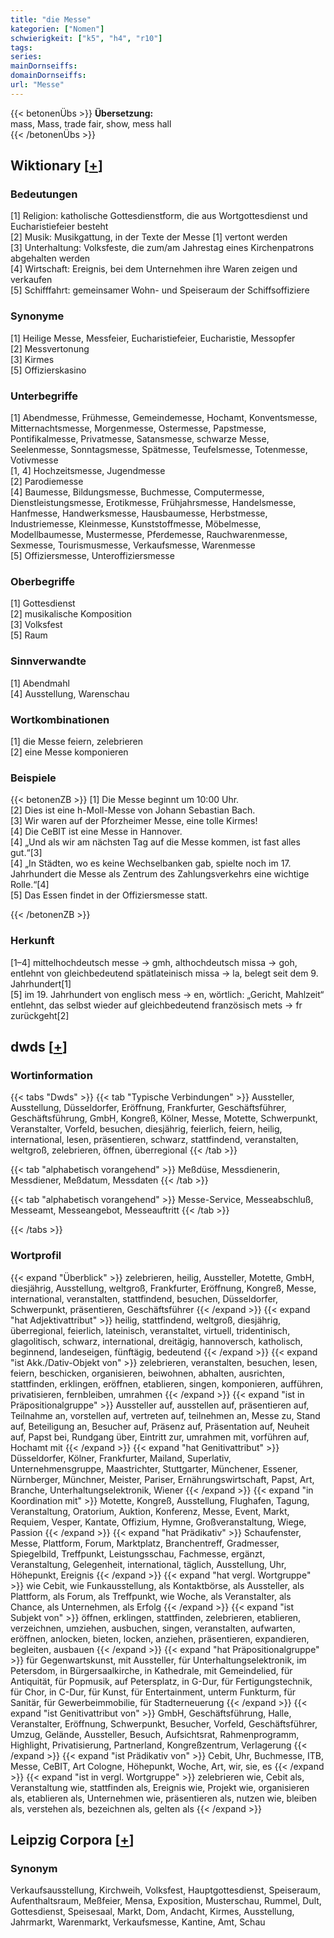 ```yaml
---
title: "die Messe"
kategorien: ["Nomen"]
schwierigkeit: ["k5", "h4", "r10"]
tags:
series:
mainDornseiffs:
domainDornseiffs:
url: "Messe"
---
```


{{< betonenÜbs >}}
**Übersetzung:**  
mass, Mass, trade fair, show, mess hall  
{{< /betonenÜbs >}}

## Wiktionary [[+](https://de.wiktionary.org/wiki/Messe)]

### Bedeutungen
[1] Religion: katholische Gottesdienstform, die aus Wortgottesdienst und Eucharistiefeier besteht  
[2] Musik: Musikgattung, in der Texte der Messe [1] vertont werden  
[3] Unterhaltung: Volksfeste, die zum/am Jahrestag eines Kirchenpatrons abgehalten werden  
[4] Wirtschaft: Ereignis, bei dem Unternehmen ihre Waren zeigen und verkaufen  
[5] Schifffahrt: gemeinsamer Wohn- und Speiseraum der Schiffsoffiziere  

### Synonyme
[1] Heilige Messe, Messfeier, Eucharistiefeier, Eucharistie, Messopfer  
[2] Messvertonung  
[3] Kirmes  
[5] Offizierskasino  

### Unterbegriffe
[1] Abendmesse, Frühmesse, Gemeindemesse, Hochamt, Konventsmesse, Mitternachtsmesse, Morgenmesse, Ostermesse, Papstmesse, Pontifikalmesse, Privatmesse, Satansmesse, schwarze Messe, Seelenmesse, Sonntagsmesse, Spätmesse, Teufelsmesse, Totenmesse, Votivmesse  
[1, 4] Hochzeitsmesse, Jugendmesse  
[2] Parodiemesse  
[4] Baumesse, Bildungsmesse, Buchmesse, Computermesse, Dienstleistungsmesse, Erotikmesse, Frühjahrsmesse, Handelsmesse, Hanfmesse, Handwerksmesse, Hausbaumesse, Herbstmesse, Industriemesse, Kleinmesse, Kunststoffmesse, Möbelmesse, Modellbaumesse, Mustermesse, Pferdemesse, Rauchwarenmesse, Sexmesse, Tourismusmesse, Verkaufsmesse, Warenmesse  
[5] Offiziersmesse, Unteroffiziersmesse  

### Oberbegriffe
[1] Gottesdienst  
[2] musikalische Komposition  
[3] Volksfest  
[5] Raum  

### Sinnverwandte
[1] Abendmahl  
[4] Ausstellung, Warenschau  

### Wortkombinationen
[1] die Messe feiern, zelebrieren  
[2] eine Messe komponieren  

### Beispiele
{{< betonenZB >}}
[1] Die Messe beginnt um 10:00 Uhr.  
[2] Dies ist eine h-Moll-Messe von Johann Sebastian Bach.  
[3] Wir waren auf der Pforzheimer Messe, eine tolle Kirmes!  
[4] Die CeBIT ist eine Messe in Hannover.  
[4] „Und als wir am nächsten Tag auf die Messe kommen, ist fast alles gut.“[3]  
[4] „In Städten, wo es keine Wechselbanken gab, spielte noch im 17. Jahrhundert die Messe als Zentrum des Zahlungsverkehrs eine wichtige Rolle.“[4]  
[5] Das Essen findet in der Offiziersmesse statt.  

{{< /betonenZB >}}
### Herkunft
[1–4] mittelhochdeutsch messe → gmh, althochdeutsch missa → goh, entlehnt von gleichbedeutend spätlateinisch missa → la, belegt seit dem 9. Jahrhundert[1]  
[5] im 19. Jahrhundert von englisch mess → en, wörtlich: „Gericht, Mahlzeit“ entlehnt, das selbst wieder auf gleichbedeutend französisch mets → fr zurückgeht[2]  



## dwds [[+](https://www.dwds.de/wb/Messe)]

### Wortinformation
{{< tabs "Dwds" >}}
{{< tab "Typische Verbindungen" >}}
Aussteller, Ausstellung, Düsseldorfer, Eröffnung, Frankfurter, Geschäftsführer, Geschäftsführung, GmbH, Kongreß, Kölner, Messe, Motette, Schwerpunkt, Veranstalter, Vorfeld, besuchen, diesjährig, feierlich, feiern, heilig, international, lesen, präsentieren, schwarz, stattfindend, veranstalten, weltgroß, zelebrieren, öffnen, überregional
{{< /tab >}}

{{< tab "alphabetisch vorangehend" >}}
Meßdüse, Messdienerin, Messdiener, Meßdatum, Messdaten
{{< /tab >}}

{{< tab "alphabetisch vorangehend" >}}
Messe-Service, Messeabschluß, Messeamt, Messeangebot, Messeauftritt
{{< /tab >}}

{{< /tabs >}}

### Wortprofil
{{< expand "Überblick" >}} zelebrieren, heilig, Aussteller, Motette, GmbH, diesjährig, Ausstellung, weltgroß, Frankfurter, Eröffnung, Kongreß, Messe, international, veranstalten, stattfindend, besuchen, Düsseldorfer, Schwerpunkt, präsentieren, Geschäftsführer {{< /expand >}}
{{< expand "hat Adjektivattribut" >}} heilig, stattfindend, weltgroß, diesjährig, überregional, feierlich, lateinisch, veranstaltet, virtuell, tridentinisch, glagolitisch, schwarz, international, dreitägig, hannoversch, katholisch, beginnend, landeseigen, fünftägig, bedeutend {{< /expand >}}
{{< expand "ist Akk./Dativ-Objekt von" >}} zelebrieren, veranstalten, besuchen, lesen, feiern, beschicken, organisieren, beiwohnen, abhalten, ausrichten, stattfinden, erklingen, eröffnen, etablieren, singen, komponieren, aufführen, privatisieren, fernbleiben, umrahmen {{< /expand >}}
{{< expand "ist in Präpositionalgruppe" >}} Aussteller auf, ausstellen auf, präsentieren auf, Teilnahme an, vorstellen auf, vertreten auf, teilnehmen an, Messe zu, Stand auf, Beteiligung an, Besucher auf, Präsenz auf, Präsentation auf, Neuheit auf, Papst bei, Rundgang über, Eintritt zur, umrahmen mit, vorführen auf, Hochamt mit {{< /expand >}}
{{< expand "hat Genitivattribut" >}} Düsseldorfer, Kölner, Frankfurter, Mailand, Superlativ, Unternehmensgruppe, Maastrichter, Stuttgarter, Münchener, Essener, Nürnberger, Münchner, Meister, Pariser, Ernährungswirtschaft, Papst, Art, Branche, Unterhaltungselektronik, Wiener {{< /expand >}}
{{< expand "in Koordination mit" >}} Motette, Kongreß, Ausstellung, Flughafen, Tagung, Veranstaltung, Oratorium, Auktion, Konferenz, Messe, Event, Markt, Requiem, Vesper, Kantate, Offizium, Hymne, Großveranstaltung, Wiege, Passion {{< /expand >}}
{{< expand "hat Prädikativ" >}} Schaufenster, Messe, Plattform, Forum, Marktplatz, Branchentreff, Gradmesser, Spiegelbild, Treffpunkt, Leistungsschau, Fachmesse, ergänzt, Veranstaltung, Gelegenheit, international, täglich, Ausstellung, Uhr, Höhepunkt, Ereignis {{< /expand >}}
{{< expand "hat vergl. Wortgruppe" >}} wie Cebit, wie Funkausstellung, als Kontaktbörse, als Aussteller, als Plattform, als Forum, als Treffpunkt, wie Woche, als Veranstalter, als Chance, als Unternehmen, als Erfolg {{< /expand >}}
{{< expand "ist Subjekt von" >}} öffnen, erklingen, stattfinden, zelebrieren, etablieren, verzeichnen, umziehen, ausbuchen, singen, veranstalten, aufwarten, eröffnen, anlocken, bieten, locken, anziehen, präsentieren, expandieren, begleiten, ausbauen {{< /expand >}}
{{< expand "hat Präpositionalgruppe" >}} für Gegenwartskunst, mit Aussteller, für Unterhaltungselektronik, im Petersdom, in Bürgersaalkirche, in Kathedrale, mit Gemeindelied, für Antiquität, für Popmusik, auf Petersplatz, in G-Dur, für Fertigungstechnik, für Chor, in C-Dur, für Kunst, für Entertainment, unterm Funkturm, für Sanitär, für Gewerbeimmobilie, für Stadterneuerung {{< /expand >}}
{{< expand "ist Genitivattribut von" >}} GmbH, Geschäftsführung, Halle, Veranstalter, Eröffnung, Schwerpunkt, Besucher, Vorfeld, Geschäftsführer, Umzug, Gelände, Aussteller, Besuch, Aufsichtsrat, Rahmenprogramm, Highlight, Privatisierung, Partnerland, Kongreßzentrum, Verlagerung {{< /expand >}}
{{< expand "ist Prädikativ von" >}} Cebit, Uhr, Buchmesse, ITB, Messe, CeBIT, Art Cologne, Höhepunkt, Woche, Art, wir, sie, es {{< /expand >}}
{{< expand "ist in vergl. Wortgruppe" >}} zelebrieren wie, Cebit als, Veranstaltung wie, stattfinden als, Ereignis wie, Projekt wie, organisieren als, etablieren als, Unternehmen wie, präsentieren als, nutzen wie, bleiben als, verstehen als, bezeichnen als, gelten als {{< /expand >}}

## Leipzig Corpora [[+](https://corpora.uni-leipzig.de/en/res?word=Messe&corpusId=deu_newscrawl-public_2018)]


### Synonym
Verkaufsausstellung, Kirchweih, Volksfest, Hauptgottesdienst, Speiseraum, Aufenthaltsraum, Meßfeier, Mensa, Exposition, Musterschau, Rummel, Dult, Gottesdienst, Speisesaal, Markt, Dom, Andacht, Kirmes, Ausstellung, Jahrmarkt, Warenmarkt, Verkaufsmesse, Kantine, Amt, Schau

